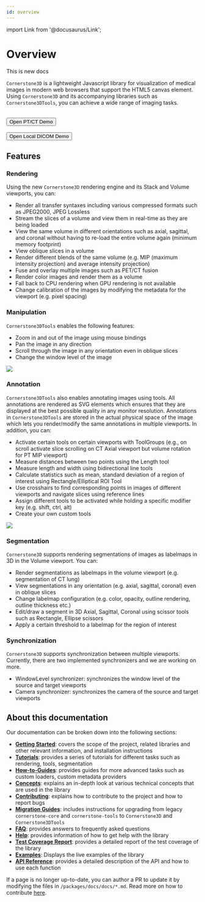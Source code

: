 ```yaml
---
id: overview
---
```


import Link from '@docusaurus/Link';

# Overview

This is new docs

`Cornerstone3D` is a lightweight Javascript library for visualization of medical images in modern web browsers that support the HTML5 canvas element.
Using `Cornerstone3D` and its accompanying libraries such as `Cornerstone3DTools`, you can achieve a wide range of imaging tasks.

<br/>

<Link target={"_blank"} to="/live-examples/petCT.html">
    <button id="open-ptct-button">
        Open PT/CT Demo
    </button>
</Link>

<br/>
<br/>

<Link target={"_blank"} to="/live-examples/local.html">
    <button id="open-ptct-button">
        Open Local DICOM Demo
    </button>
</Link>

## Features

### Rendering

Using the new `Cornerstone3D` rendering engine and its Stack and Volume viewports, you can:

- Render all transfer syntaxes including various compressed formats such as JPEG2000, JPEG Lossless
- Stream the slices of a volume and view them in real-time as they are being loaded
- View the same volume in different orientations such as axial, sagittal, and coronal without having to re-load the entire volume again (minimum memory footprint)
- View oblique slices in a volume
- Render different blends of the same volume (e.g. MIP (maximum intensity projection) and average intensity projection)
- Fuse and overlay multiple images such as PET/CT fusion
- Render color images and render them as a volume
- Fall back to CPU rendering when GPU rendering is not available
- Change calibration of the images by modifying the metadata for the viewport (e.g. pixel spacing)

### Manipulation

`Cornerstone3DTools` enables the following features:

- Zoom in and out of the image using mouse bindings
- Pan the image in any direction
- Scroll through the image in any orientation even in oblique slices
- Change the window level of the image

![](../assets/overview-manipulation.gif)

### Annotation

`Cornerstone3DTools` also enables annotating images using tools. All annotations are
rendered as SVG elements which ensures that they are displayed at the best possible quality
in any monitor resolution. Annotations in `Cornerstone3DTools` are stored
in the actual physical space of the image which lets you render/modify the same annotations in multiple viewports.
In addition, you can:

- Activate certain tools on certain viewports with ToolGroups (e.g., on scroll activate slice scrolling on CT Axial viewport but volume rotation for PT MIP viewport)
- Measure distances between two points using the Length tool
- Measure length and width using bidirectional line tools
- Calculate statistics such as mean, standard deviation of a region of interest using Rectangle/Elliptical ROI Tool
- Use crosshairs to find corresponding points in images of different viewports and navigate slices using reference lines
- Assign different tools to be activated while holding a specific modifier key (e.g. shift, ctrl, alt)
- Create your own custom tools

![](../assets/overview-annotation.gif)

### Segmentation

`Cornerstone3D` supports rendering segmentations of images as labelmaps in 3D in the Volume viewport.
You can:

- Render segmentations as labelmaps in the volume viewport (e.g. segmentation of CT lung)
- View segmentations in any orientation (e.g. axial, sagittal, coronal) even in oblique slices
- Change labelmap configuration (e.g. color, opacity, outline rendering, outline thickness etc.)
- Edit/draw a segment in 3D Axial, Sagittal, Coronal using scissor tools such as Rectangle, Ellipse scissors
- Apply a certain threshold to a labelmap for the region of interest

### Synchronization

`Cornerstone3D` supports synchronization between multiple viewports. Currently, there
are two implemented synchronizers and we are working on more.

- WindowLevel synchronizer: synchronizes the window level of the source and target viewports
- Camera synchronizer: synchronizes the camera of the source and target viewports

## About this documentation

Our documentation can be broken down into the following sections:

- [**Getting Started**](/docs/category/getting-started): covers the scope of the project, related libraries and other relevant information, and installation instructions
- [**Tutorials**](/docs/category/tutorials): provides a series of tutorials for different tasks such as rendering, tools, segmentation
- [**How-to-Guides**](/docs/category/how-to-guides): provides guides for more advanced tasks such as custom loaders, custom metadata providers
- [**Concepts**](/docs/category/concepts): explains an in-depth look at various technical concepts that are used in the library
- [**Contributing**](/docs/category/contributing/): explains how to contribute to the project and how to report bugs
- [**Migration Guides**](/docs/migrationGuides): includes instructions for upgrading from legacy `cornerstone-core` and `cornerstone-tools` to `Cornerstone3D` and `Cornerstone3DTools`
- [**FAQ**](/docs/faq): provides answers to frequently asked questions
- [**Help**](/docs/help): provides information of how to get help with the library
- [**Test Coverage Report**](/test-coverage/): provides a detailed report of the test coverage of the library
- [**Examples**](/docs/examples): Displays the live examples of the library
- [**API Reference**](/api): provides a detailed description of the API and how to use each function

If a page is no longer up-to-date, you can author a PR to update it by modifying
the files in `/packages/docs/docs/*.md`. Read more on how to contribute [here](../contribute/pull-request.md).
